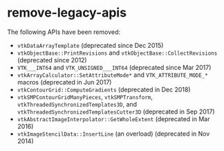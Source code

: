 # remove-legacy-apis

The following APIs have been removed:

  - `vtkDataArrayTemplate` (deprecated since Dec 2015)
  - `vtkObjectBase::PrintRevisions` and `vtkObjectBase::CollectRevisions`
    (deprecated since 2012)
  - `VTK___INT64` and `VTK_UNSIGNED___INT64` (deprecated since Mar 2017)
  - `vtkArrayCalculator::SetAttributeMode*` and `VTK_ATTRIBUTE_MODE_*` macros
    (deprecated in Jun 2017)
  - `vtkContourGrid::ComputeGradients` (deprecated in Dec 2018)
  - `vtkSMPContourGridManyPieces`, `vtkSMPTransform`,
    `vtkThreadedSynchronizedTemplates3D`, and
    `vtkThreadedSynchronizedTemplatesCutter3D` (deprecated in Sep 2017)
  - `vtkAbstractImageInterpolator::GetWholeExtent` (deprecated in Mar 2016)
  - `vtkImageStencilData::InsertLine` (an overload) (deprecated in Nov 2014)
